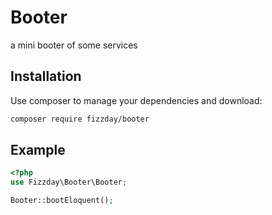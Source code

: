 Booter
=======
a mini booter of some services

Installation
------------

Use composer to manage your dependencies and download:

```bash
composer require fizzday/booter
```

Example
-------
```php
<?php
use Fizzday\Booter\Booter;

Booter::bootEloquent();
```
